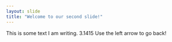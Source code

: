 ```yaml
---
layout: slide
title: "Welcome to our second slide!"
---
```

This is some text I am writing. 3.1415
Use the left arrow to go back!
